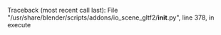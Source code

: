  Traceback (most recent call last):
  File "/usr/share/blender/scripts/addons/io_scene_gltf2/__init__.py", line 378, in execute

